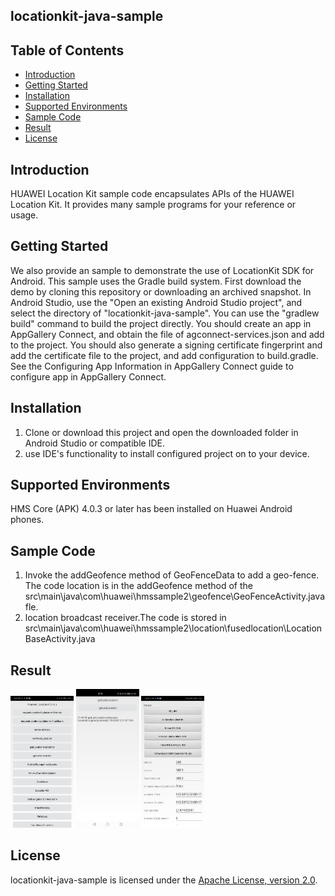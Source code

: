 ##  locationkit-java-sample


## Table of Contents

 * [Introduction](#introduction)
 * [Getting Started](#getting-started)
 * [Installation](#installation)
 * [Supported Environments](#supported-environments)
 * [Sample Code](#sample-code)
 * [Result](#result)
 * [License](#license)
 
 
## Introduction
HUAWEI Location Kit sample code encapsulates APIs of the HUAWEI Location Kit. It provides many sample programs for your reference or usage.
   
## Getting Started
We also provide an sample to demonstrate the use of LocationKit SDK for Android.
This sample uses the Gradle build system.
First download the demo by cloning this repository or downloading an archived snapshot.
In Android Studio, use the "Open an existing Android Studio project", and select the directory of "locationkit-java-sample".
You can use the "gradlew build" command to build the project directly.
You should create an app in AppGallery Connect, and obtain the file of agconnect-services.json and add to the project. You should also generate a signing certificate fingerprint and add the certificate file to the project, and add configuration to build.gradle. See the Configuring App Information in AppGallery Connect guide to configure app in AppGallery Connect.

## Installation
 
1. Clone or download this project and open the downloaded folder in Android Studio or compatible IDE.
2. use IDE's functionality to install configured project on to your device.

## Supported Environments
   HMS Core (APK) 4.0.3 or later has been installed on Huawei Android phones.

## Sample Code
1. Invoke the addGeofence method of GeoFenceData to add a geo-fence. The code location is in the addGeofence method of the  src\main\java\com\huawei\hmssample2\geofence\GeoFenceActivity.java fle.
2. location broadcast receiver.The code is stored in src\main\java\com\huawei\hmssample2\location\fusedlocation\LocationBaseActivity.java

## Result
<img src="images/home.png" width = 20% height = 20%>
<img src="images/locationgetlast.png" width = 20% height = 20%>
<img src="images/locationhd.png" width = 20% height = 20%>


##  License
locationkit-java-sample is licensed under the [Apache License, version 2.0](http://www.apache.org/licenses/LICENSE-2.0).
